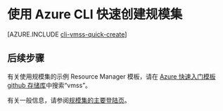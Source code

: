 <properties
	pageTitle="规模集 CLI 快速创建 |Azure"
	description="使用 CLI 快速创建部署规模集。"
	keywords="虚拟机规模集" 
	services="virtual-machine-scale-sets"
	documentationCenter=""
	authors="gatneil"
	manager="madhana"
	editor="tysonn"
	tags="azure-resource-manager" />

<tags
	ms.service="virtual-machine-linux"
	ms.workload="infrastructure-services"
	ms.tgt_pltfrm="vm-linux"
	ms.devlang="na"
	ms.topic="article"
	ms.date="03/31/2016"
	wacn.date="08/29/2016"
	ms.author="gatneil"/>  


# 使用 Azure CLI 快速创建规模集

[AZURE.INCLUDE [cli-vmss-quick-create](../../includes/virtual-machines-linux-cli-vmss-quick-create-include.md)]

## 后续步骤

有关使用规模集的示例 Resource Manager 模板，请在 [Azure 快速入门模板 github 存储库](https://github.com/Azure/azure-quickstart-templates)中搜索“vmss”。

有关一般信息，请参阅[规模集的主要登陆页](/home/features/virtual-machine-scale-sets/)。

<!---HONumber=Mooncake_0822_2016-->